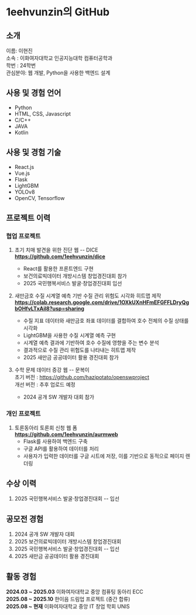 # 1eehvunzin의 GitHub

## 소개
이름: 이현진<br>
소속 : 이화여자대학교 인공지능대학 컴퓨터공학과<br>
학번 : 24학번<br>
관심분야: 웹 개발, Python을 사용한 백엔드 설계<br>

## 사용 및 경험 언어
+ Python
+ HTML, CSS, Javascript
+ C/C++
+ JAVA
+ Kotlin

## 사용 및 경험 기술
+ React.js
+ Vue.js
+ Flask
+ LightGBM
+ YOLOv8
+ OpenCV, Tensorflow

## 프로젝트 이력
### 협업 프로젝트
1. 초기 치매 발견을 위한 진단 웹 -- DICE <br>
   **https://github.com/1eehvunzin/dice**
   + React를 활용한 프론트엔드 구현
   + 보건의료빅데이터 개방시스템 창업경진대회 참가
   + 2025 국민행복서비스 발굴·창업경진대회 입선
     
2. 새만금호 수질 시계열 예측 기반 수질 관리 위험도 시각화 히트맵 제작 <br>
   **https://colab.research.google.com/drive/1OXkUXnHFmEFGFFLDryQgbOHfvLTxAil8?usp=sharing**
   + 수질 지표 데이터와 새만금호 좌표 데이터를 결합하여 호수 전체의 수질 상태를 시각화
   + LightGBM을 사용한 수질 시계열 예측 구현
   + 시계열 예측 결과에 기반하여 호수 수질에 영향을 주는 변수 분석
   + 결과적으로 수질 관리 위험도를 나타내는 히트맵 제작
   + 2025 새만금 공공데이터 활용 경진대회 참가
  
2. 수학 문제 데이터 증강 웹 -- 문복이 <br>
   초기 버전 : https://github.com/hazipotato/openswproject <br>
   개선 버전 : 추후 업로드 예정
   + 2024 공개 SW 개발자 대회 참가

### 개인 프로젝트
1. 토론동아리 토론회 신청 웹 폼 <br>
   **https://github.com/1eehvunzin/aurmweb**
   + Flask를 사용하여 백엔드 구축
   + 구글 API를 활용하여 데이터를 처리
   + 사용자가 입력한 데이터를 구글 시트에 저장, 이를 기반으로 동적으로 페이지 렌더링

## 수상 이력
1. 2025 국민행복서비스 발굴·창업경진대회 -- 입선

## 공모전 경험
1. 2024 공개 SW 개발자 대회
2. 2025 보건의료빅데이터 개방시스템 창업경진대회
3. 2025 국민행복서비스 발굴·창업경진대회 -- 입선
4. 2025 새만금 공공데이터 활용 경진대회

<!--## 코딩, 알고리즘 대회 경험
1. -->

## 활동 경험
**2024.03 ~ 2025.03** 이화여자대학교 중앙 컴퓨팅 동아리 ECC <br>
**2025.08 ~ 2025.10** 한이음 드림업 프로젝트 (중간 합류) <br>
**2025.08 ~ 현재** 이화여자대학교 중앙 IT 창업 학회 UNIS <br>


  
